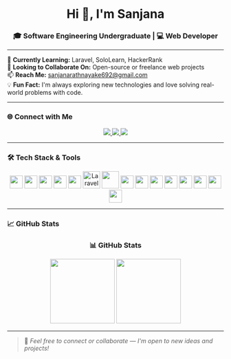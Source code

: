 <h1 align="center">Hi 👋, I'm Sanjana</h1>
<h3 align="center">🎓 Software Engineering Undergraduate | 💻 Web Developer</h3>

---

🌱 **Currently Learning:** Laravel, SoloLearn, HackerRank  
🤝 **Looking to Collaborate On:** Open-source or freelance web projects  
📫 **Reach Me:** sanjanarathnayake692@gmail.com  
💡 **Fun Fact:** I'm always exploring new technologies and love solving real-world problems with code.

---

### 🌐 Connect with Me

<p align="center">
  <a href="https://www.linkedin.com/in/sanjana-rathnayake-a72238234/" target="_blank">
    <img src="https://img.shields.io/badge/-LinkedIn-0077B5?style=flat-square&logo=linkedin&logoColor=white" />
  </a>
  <a href="https://www.instagram.com/sanja_narathnayake/" target="_blank">
    <img src="https://img.shields.io/badge/-Instagram-E4405F?style=flat-square&logo=instagram&logoColor=white" />
  </a>
  <a href="mailto:sanjanarathnayake692@gmail.com">
    <img src="https://img.shields.io/badge/-Gmail-D14836?style=flat-square&logo=gmail&logoColor=white" />
  </a>
</p>

---

### 🛠️ Tech Stack & Tools

<p align="center">
  <img src="https://cdn.jsdelivr.net/gh/devicons/devicon/icons/html5/html5-original.svg" width="30" />
  <img src="https://cdn.jsdelivr.net/gh/devicons/devicon/icons/css3/css3-original.svg" width="30" />
  <img src="https://cdn.jsdelivr.net/gh/devicons/devicon/icons/javascript/javascript-original.svg" width="30" />
  <img src="https://cdn.jsdelivr.net/gh/devicons/devicon/icons/bootstrap/bootstrap-original.svg" width="30" />
  <img src="https://cdn.jsdelivr.net/gh/devicons/devicon/icons/php/php-original.svg" width="30" />
  <img src="https://cdn.jsdelivr.net/gh/devicons/devicon/icons/laravel/laravel-plain.svg" alt="Laravel" width="40" height="40"/>
  <img src="https://cdn.jsdelivr.net/gh/devicons/devicon/icons/mysql/mysql-original-wordmark.svg" width="40" />
  <img src="https://cdn.jsdelivr.net/gh/devicons/devicon/icons/mongodb/mongodb-original.svg" width="30" />
  <img src="https://cdn.jsdelivr.net/gh/devicons/devicon/icons/java/java-original.svg" width="30" />
  <img src="https://cdn.jsdelivr.net/gh/devicons/devicon/icons/c/c-original.svg" width="30" />
  <img src="https://cdn.jsdelivr.net/gh/devicons/devicon/icons/csharp/csharp-original.svg" width="30" />
  <img src="https://cdn.jsdelivr.net/gh/devicons/devicon/icons/kotlin/kotlin-original.svg" width="30" />
  <img src="https://cdn.jsdelivr.net/gh/devicons/devicon/icons/spring/spring-original.svg" width="30" />
  <img src="https://cdn.jsdelivr.net/gh/devicons/devicon/icons/arduino/arduino-original.svg" width="30" />
  <img src="https://www.svgrepo.com/show/303229/microsoft-sql-server-logo.svg" width="30" />
</p>

---

### 📈 GitHub Stats

<h3 align="center">📊 GitHub Stats</h3>
<p align="center">
  <img height="150" src="https://github-readme-stats.vercel.app/api?username=sanjanarathnyke&theme=react&show_icons=true&include_all_commits=true" />
  <img height="150" src="https://github-readme-stats.vercel.app/api/top-langs/?username=sanjanarathnyke&theme=react&layout=compact" />
</p>

---

> 💬 *Feel free to connect or collaborate — I'm open to new ideas and projects!*
